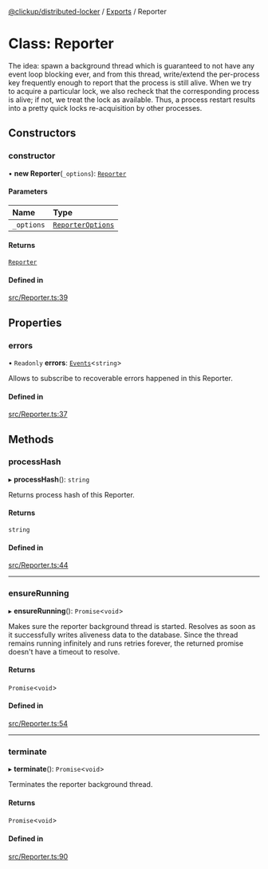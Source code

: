 [@clickup/distributed-locker](../README.md) / [Exports](../modules.md) / Reporter

# Class: Reporter

The idea: spawn a background thread which is guaranteed to not have any event
loop blocking ever, and from this thread, write/extend the per-process key
frequently enough to report that the process is still alive. When we try to
acquire a particular lock, we also recheck that the corresponding process is
alive; if not, we treat the lock as available. Thus, a process restart
results into a pretty quick locks re-acquisition by other processes.

## Constructors

### constructor

• **new Reporter**(`_options`): [`Reporter`](Reporter.md)

#### Parameters

| Name | Type |
| :------ | :------ |
| `_options` | [`ReporterOptions`](../interfaces/ReporterOptions.md) |

#### Returns

[`Reporter`](Reporter.md)

#### Defined in

[src/Reporter.ts:39](https://github.com/clickup/distributed-locker/blob/master/src/Reporter.ts#L39)

## Properties

### errors

• `Readonly` **errors**: [`Events`](Events.md)\<`string`\>

Allows to subscribe to recoverable errors happened in this Reporter.

#### Defined in

[src/Reporter.ts:37](https://github.com/clickup/distributed-locker/blob/master/src/Reporter.ts#L37)

## Methods

### processHash

▸ **processHash**(): `string`

Returns process hash of this Reporter.

#### Returns

`string`

#### Defined in

[src/Reporter.ts:44](https://github.com/clickup/distributed-locker/blob/master/src/Reporter.ts#L44)

___

### ensureRunning

▸ **ensureRunning**(): `Promise`\<`void`\>

Makes sure the reporter background thread is started. Resolves as soon as
it successfully writes aliveness data to the database. Since the thread
remains running infinitely and runs retries forever, the returned promise
doesn't have a timeout to resolve.

#### Returns

`Promise`\<`void`\>

#### Defined in

[src/Reporter.ts:54](https://github.com/clickup/distributed-locker/blob/master/src/Reporter.ts#L54)

___

### terminate

▸ **terminate**(): `Promise`\<`void`\>

Terminates the reporter background thread.

#### Returns

`Promise`\<`void`\>

#### Defined in

[src/Reporter.ts:90](https://github.com/clickup/distributed-locker/blob/master/src/Reporter.ts#L90)

